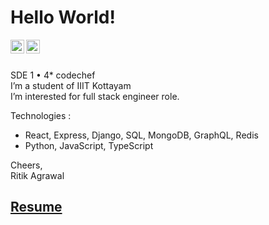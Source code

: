 # Hello World!

<a href="https://www.linkedin.com/in/bmbshlly">
  <img align="left" alt="Akshay Saini - LinkedIn" width="22px" src="https://cdn.jsdelivr.net/npm/simple-icons@v3/icons/linkedin.svg"/>
</a>
<a href="https://twitter.com/iritik_19">
  <img align="left" alt="Akshay Saini - Twitter" width="22px" src="https://cdn.jsdelivr.net/npm/simple-icons@v3/icons/twitter.svg"/>
</a>
<br />
<br />

 SDE 1 • 4* codechef  
 I’m a student of IIIT Kottayam    
 I’m interested for full stack engineer role.  
 
 Technologies :
  * React, Express, Django, SQL, MongoDB, GraphQL, Redis
  * Python, JavaScript, TypeScript

Cheers,  
Ritik Agrawal  
## [Resume](https://rebrand.ly/ritik-resume)  
<!--<img alt="GIF" src="https://miro.medium.com/max/875/1*Urc28sbnORGOW5oyohQ06g.gif" width="400px" />-->
